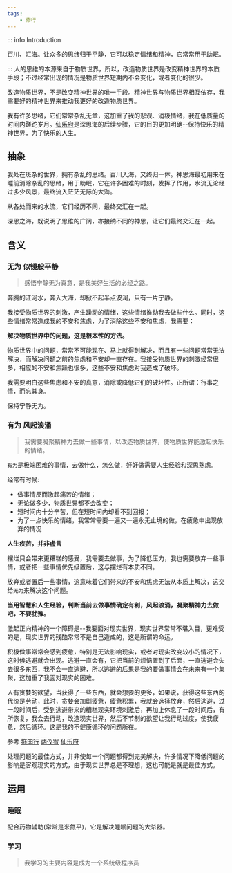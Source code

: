 ```yaml
---
tags:
    - 修行
---
```


::: info Introduction

百川、汇海。让众多的思绪归于平静，它可以稳定情绪和精神，它常常用于助眠。

:::
人的思维的本源来自于物质世界，所以，改造物质世界是改变精神世界的本质手段；不过经常出现的情况是物质世界短期内不会变化，或者变化的很少。

改造物质世界，不是改变精神世界的唯一手段。精神世界与物质世界相互依存，我需要好的精神世界来推动我更好的改造物质世界。

我有许多思绪，它们常常杂乱无章，这加重了我的悲观、消极情绪，我在低质量的时间内蹉跎岁月。[仙乐府](../修行_ca/仙乐府.md)是深思海的后续步骤，它的目的更加明确--保持快乐的精神世界，为了快乐的人生。


## 抽象

我处在斑杂的世界，拥有杂乱的思绪。百川入海，又终归一体。神思海最初用来在睡前消除杂乱的思绪，用于助眠，它在许多困难的时刻，发挥了作用，水流无论经过多少风景，最终流入茫茫无际的大海。

从各处而来的水流，它们经历不同，最终交汇在一起。

深思之海，既说明了思维的广阔，亦接纳不同的神思，让它们最终交汇在一起。

## 含义

### 无为 似镜般平静

> 感悟宁静无为真意，是我美好生活的必经之路。

奔腾的江河水，奔入大海，却掀不起半点波澜，只有一片宁静。

我接受物质世界的刺激，产生躁动的情绪，这些情绪推动我去做些什么。同时，这些情绪常常造成我的不安和焦虑，为了消除这些不安和焦虑，我需要：

**解决物质世界中的问题，这是根本性的方法。**

物质世界中的问题，常常不可能现在、马上就得到解决，而且有一些问题常常无法解决，而解决问题之前的焦虑和不安却一直存在。我接受物质世界的刺激经常很多，相应的不安和焦躁也很多，这些不安和焦虑对我造成了破坏。

我需要明白这些焦虑和不安的真意，消除或降低它们的破坏性。正所谓：行事之情，而忘其身。

保持宁静无为。

### 有为 风起浪涌

> 我需要凝聚精神力去做一些事情，以改造物质世界，使物质世界能激起快乐的情绪。

`有为`是极端困难的事情，去做什么，怎么做，好好做需要人生经验和深思熟虑。

经常有时候:

- 做事情反而激起痛苦的情绪；
- 无论做多少，物质世界都不会改变；
- 短时间内十分辛苦，但在短时间内却看不到回报；
- 为了一点快乐的情绪，我常常需要一遍又一遍永无止境的做，在疲惫中出现放弃的情况

**人生疾苦，并非虚言**

摆烂只会带来更糟糕的感受，我需要去做事，为了降低压力，我也需要放弃一些事情，或者把一些事情优先级置后，这与摆烂有本质不同。

放弃或者置后一些事情，这意味着它们带来的不安和焦虑无法从本质上解决，这交给`无为`来解决这个问题。

**当用智慧和人生经验，判断当前去做事情确定有利，风起浪涌，凝聚精神力去做吧，不要犹豫。**

激起正向精神的一个障碍是--我要面对现实世界，现实世界常常不堪入目，更难受的是，现实世界的残酷常常不是自己造成的，这是所谓的命运。

积极做事常常会感到疲惫，特别是无法影响现实，或者对现实改变较小的情况下，这时候逃避就会出现。逃避一直会有，它把当前的烦恼置到了后面，一直逃避会失去很多东西，我不会一直逃避，所以逃避的后果是我的要做事情会在未来有一个集聚，这加重了我面对现实的困难。

人有贪婪的欲望，当获得了一些东西，就会想要的更多，如果说，获得这些东西的代价是劳动，此时，贪婪会加剧疲惫，疲惫积累，我就会选择放弃，然后逃避，过一段时间后，受到逃避带来的糟糕现实环境刺激后，再加上休息了一段时间后，有所恢复，我会去行动，改造现实世界，然后不节制的欲望让我行动过度，使我疲惫，然后循环。这是我的不健康循环的问题所在。

参考 [拖肉行](../修行_ca/拖肉行.md) [两仪宥](../修行_ca/两仪宥.md) [仙乐府](../修行_ca/仙乐府.md)

处理问题的最佳方式，并非使每一个问题都得到完美解决，许多情况下降低问题的影响是客观现实的方式，由于现实世界总是不理想，这也可能是就是最佳方式。

## 运用

### 睡眠

配合药物辅助(常常是米氮平)，它是解决睡眠问题的大杀器。

### 学习

> 我学习的主要内容是成为一个系统级程序员